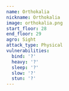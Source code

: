 ```yaml
---
name: Orthokalia
nickname: Orthokalia
image: orthokalia.png
start_floor: 28
end_floor: 29
agro: Sight
attack_type: Physical
vulnerabilities:
  bind: '?'
  heavy: '?'
  sleep: '?'
  slow: '?'
  stun: '?'
---
```

